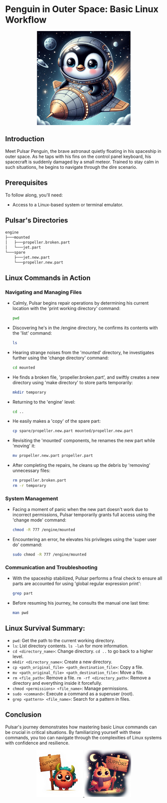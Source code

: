 # Penguin in Outer Space: Basic Linux Workflow

<div style="text-align:center;">
  <img src="https://github.com/Vitrua/images/blob/main/linux/penguinspace.jpg?raw=true" alt="Penguin in Space" width="300" height="300">
</div>

## Introduction

Meet Pulsar Penguin, the brave astronaut quietly floating in his spaceship in outer space. As he taps with his fins on the control panel keyboard, his spacecraft is suddenly damaged by a small meteor. Trained to stay calm in such situations, he begins to navigate through the dire scenario.

## Prerequisites

To follow along, you'll need:

- Access to a Linux-based system or terminal emulator.

## Pulsar's Directories

```
engine
├───mounted
│   ├───propeller.broken.part
│   └───jet.part
└───spare
    ├───jet.new.part
    └───propeller.new.part
```

## Linux Commands in Action

### Navigating and Managing Files

- Calmly, Pulsar begins repair operations by determining his current location with the 'print working directory' command:
  ```bash
  pwd
  ```

- Discovering he's in the /engine directory, he confirms its contents with the 'list' command:
  ```bash
  ls
  ```

- Hearing strange noises from the 'mounted' directory, he investigates further using the 'change directory' command:
  ```bash
  cd mounted
  ```

- He finds a broken file, 'propeller.broken.part', and swiftly creates a new directory using 'make directory' to store parts temporarily:
  ```bash
  mkdir temporary
  ```

- Returning to the 'engine' level:
  ```bash
  cd ..
  ```

- He easily makes a 'copy' of the spare part:
  ```bash
  cp spare/propeller.new.part mounted/propeller.new.part
  ```

- Revisiting the 'mounted' components, he renames the new part while 'moving' it:
  ```bash
  mv propeller.new.part propeller.part
  ```

- After completing the repairs, he cleans up the debris by 'removing' unnecessary files:
  ```bash
  rm propeller.broken.part
  rm -r temporary
  ```

### System Management

- Facing a moment of panic when the new part doesn't work due to incorrect permissions, Pulsar temporarily grants full access using the 'change mode' command:
  ```bash
  chmod -R 777 /engine/mounted
  ```

- Encountering an error, he elevates his privileges using the 'super user do' command:
  ```bash
  sudo chmod -R 777 /engine/mounted
  ```

### Communication and Troubleshooting

- With the spaceship stabilized, Pulsar performs a final check to ensure all parts are accounted for using 'global regular expression print':
  ```bash
  grep part
  ```

- Before resuming his journey, he consults the manual one last time:
  ```bash
  man pwd
  ```

## Linux Survival Summary:

- `pwd`: Get the path to the current working directory.
- `ls`: List directory contents. `ls -lah` for more information.
- `cd <directory_name>`: Change directory. `cd ..` to go back to a higher level.
- `mkdir <directory_name>`: Create a new directory.
- `cp <path_original_file> <path_destination_file>`: Copy a file.
- `mv <path_original_file> <path_destination_file>`: Move a file.
- `rm <file_path>`: Remove a file. `rm -rf <directory_path>`: Remove a directory and everything inside it forcefully.
- `chmod <permissions> <file_name>`: Manage permissions.
- `sudo <command>`: Execute a command as a superuser (root).
- `grep <pattern> <file_name>`: Search for a pattern in files.

## Conclusion

Pulsar's journey demonstrates how mastering basic Linux commands can be crucial in critical situations. By familiarizing yourself with these commands, you too can navigate through the complexities of Linux systems with confidence and resilience.


<div style="text-align:center;">
  <a href="https://patreon.com/Vitrua">
    <img src="https://github.com/Vitrua/images/blob/main/others/supportmonlight.png?raw=true#only-light" alt="wiz" width="150" height="150">
    <img src="https://github.com/Vitrua/images/blob/main/others/supportmon.png?raw=true#only-dark" alt="wiz" width="150" height="150">
  </a>
</div>